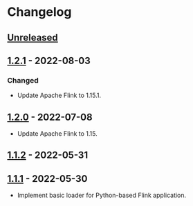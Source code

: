 # Changelog

## [Unreleased]

## [1.2.1] - 2022-08-03

### Changed

-   Update Apache Flink to 1.15.1.

## [1.2.0] - 2022-07-08

-   Update Apache Flink to 1.15.

## [1.1.2] - 2022-05-31

## [1.1.1] - 2022-05-30

-   Implement basic loader for Python-based Flink application.

[Unreleased]: https://github.com/getindata/flink-python-loader/compare/1.2.1...HEAD

[1.2.1]: https://github.com/getindata/flink-python-loader/compare/1.2.0...1.2.1

[1.2.0]: https://github.com/getindata/flink-python-loader/compare/1.1.2...1.2.0

[1.1.2]: https://github.com/getindata/flink-python-loader/compare/1.1.1...1.1.2

[1.1.1]: https://github.com/getindata/flink-python-loader/compare/3d96f04aa22f3dc297da5e4be507bfc8b4963d27...1.1.1
